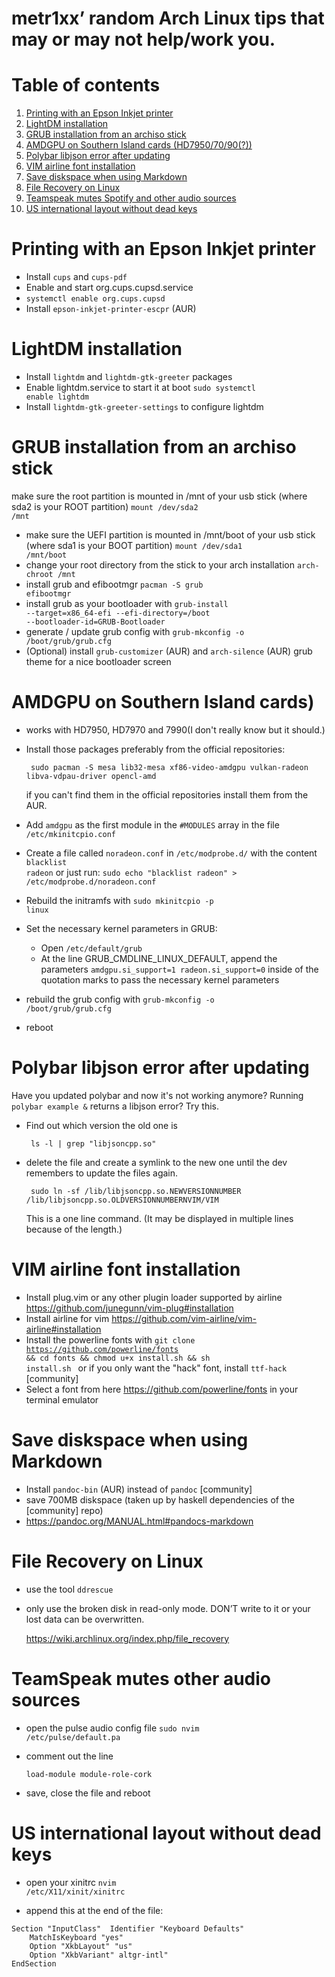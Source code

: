 # metr1xx’ random Arch Linux tips that may or may not help/work you.

# Table of contents

1. [Printing with an Epson Inkjet printer](#printing-with-an-epson-inkjet-printer)
2. [LightDM installation](#lightdm-installation)
3. [GRUB installation from an archiso stick](#grub-installation-from-an-archiso-stick)
4. [AMDGPU on Southern Island cards (HD7950/70/90(?))](#amdgpu-on-southern-island-cards)
5. [Polybar libjson error after updating](#polybar-libjson-error-after-updating)
6. [VIM airline font installation](#vim-airline-font-installation)
7. [Save diskspace when using Markdown](#save-diskspace-when-using-markdown)
8. [File Recovery on Linux](#file-recovery-on-linux)
9. [Teamspeak mutes Spotify and other audio sources](#teamspeak-mutes-other-audio-sources)
10. [US international layout without dead keys](#us-international-layout-without-dead-keys)

# Printing with an Epson Inkjet printer
- Install <code>cups</code> and <code>cups-pdf</code>
- Enable and start org.cups.cupsd.service
- <code>systemctl enable org.cups.cupsd</code>
- Install <code>epson-inkjet-printer-escpr</code> (AUR)

# LightDM installation
- Install <code>lightdm</code> and <code>lightdm-gtk-greeter</code> packages
- Enable lightdm.service to start it at boot
  <code>sudo systemctl enable lightdm</code>
- Install <code>lightdm-gtk-greeter-settings</code> to configure lightdm

# GRUB installation from an archiso stick
make sure the root partition is mounted in /mnt of your usb stick
  (where sda2 is your ROOT partition)
  <code>mount /dev/sda2 /mnt</code>
- make sure the UEFI partition is mounted in /mnt/boot of your usb stick
  (where sda1 is your BOOT partition)
  <code>mount /dev/sda1 /mnt/boot</code>
- change your root directory from the stick to your arch installation
  <code>arch-chroot /mnt</code>
- install grub and efibootmgr
  <code>pacman -S grub efibootmgr</code>
- install grub as your bootloader with 
  <code>grub-install --target=x86_64-efi --efi-directory=/boot --bootloader-id=GRUB-Bootloader</code>
- generate / update grub config with 
  <code>grub-mkconfig -o /boot/grub/grub.cfg</code>
- (Optional) install <code>grub-customizer</code> (AUR) and <code>arch-silence</code> (AUR) grub theme for a nice bootloader screen

# AMDGPU on Southern Island cards)
- works with HD7950, HD7970 and 7990(I don't really know but it should.)
- Install those packages preferably from the official repositories:

  <code> sudo pacman -S mesa lib32-mesa  xf86-video-amdgpu vulkan-radeon libva-vdpau-driver opencl-amd </code>

  if you can't find them in the official repositories install them from the AUR.
- Add <code>amdgpu</code> as the first module in the <code>#MODULES</code> array in the file <code>/etc/mkinitcpio.conf</code>
- Create a file called <code>noradeon.conf</code> in <code>/etc/modprobe.d/</code> with the content <code>blacklist radeon</code> or just run:
  <code>sudo echo "blacklist radeon" > /etc/modprobe.d/noradeon.conf </code>
- Rebuild the initramfs with <code>sudo mkinitcpio -p linux</code>
- Set the necessary kernel parameters in GRUB:
  - Open <code>/etc/default/grub</code>
  - At the line GRUB_CMDLINE_LINUX_DEFAULT, append the parameters
    <code>amdgpu.si_support=1 radeon.si_support=0</code>
    inside of the quotation marks to pass the necessary kernel parameters
- rebuild the grub config with 
  <code>grub-mkconfig -o /boot/grub/grub.cfg</code>
- reboot

# Polybar libjson error after updating

Have you updated polybar and now it's not working anymore? Running <code>polybar example &</code> returns a libjson error? Try this.

- Find out which version the old one is

  <code> ls -l | grep "libjsoncpp.so" </code>

- delete the file and create a symlink to the new one until the dev remembers to update the files again.

  <code> sudo ln -sf /lib/libjsoncpp.so.NEWVERSIONNUMBER /lib/libjsoncpp.so.OLDVERSIONNUMBERNVIM/VIM </code>

  This is a one line command. (It may be displayed in multiple lines because of the length.)

# VIM airline font installation
- Install plug.vim or any other plugin loader supported by airline https://github.com/junegunn/vim-plug#installation
- Install airline for vim https://github.com/vim-airline/vim-airline#installation
- Install the powerline fonts with
  <code>git clone https://github.com/powerline/fonts && cd fonts && chmod u+x install.sh && sh install.sh </code>
  or if you only want the "hack" font, install <code>ttf-hack</code> [community]
- Select a font from here https://github.com/powerline/fonts in your terminal emulator

# Save diskspace when using Markdown
- Install <code>pandoc-bin</code> (AUR) instead of <code>pandoc</code> [community]
- save 700MB diskspace (taken up by haskell dependencies of the [community] repo)
- https://pandoc.org/MANUAL.html#pandocs-markdown

# File Recovery on Linux
- use the tool <code>ddrescue</code>

- only use the broken disk in read-only mode. DON’T write to it or your lost data can be overwritten.

  https://wiki.archlinux.org/index.php/file_recovery

# TeamSpeak mutes other audio sources
- open the pulse audio config file <code>sudo nvim /etc/pulse/default.pa</code>
- comment out the line 

  <code>load-module module-role-cork</code>

- save, close the file and reboot

# US international layout without dead keys
- open your xinitrc <code>nvim /etc/X11/xinit/xinitrc</code>

- append this at the end of the file:

```
Section "InputClass"  Identifier "Keyboard Defaults"
    MatchIsKeyboard "yes"
    Option "XkbLayout" "us"
    Option "XkbVariant" altgr-intl"
EndSection
```
